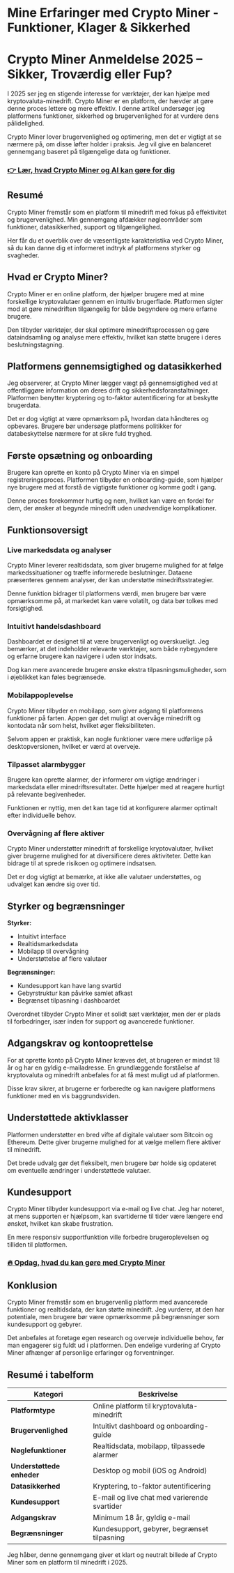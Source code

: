 # Mine Erfaringer med Crypto Miner - Funktioner, Klager & Sikkerhed
# Crypto Miner Anmeldelse 2025 – Sikker, Troværdig eller Fup?

 

I 2025 ser jeg en stigende interesse for værktøjer, der kan hjælpe med kryptovaluta-minedrift. Crypto Miner er en platform, der hævder at gøre denne proces lettere og mere effektiv. I denne artikel undersøger jeg platformens funktioner, sikkerhed og brugervenlighed for at vurdere dens pålidelighed.

Crypto Miner lover brugervenlighed og optimering, men det er vigtigt at se nærmere på, om disse løfter holder i praksis. Jeg vil give en balanceret gennemgang baseret på tilgængelige data og funktioner.

### [👉 Lær, hvad Crypto Miner og AI kan gøre for dig](https://tinyurl.com/28d69tb3)
## Resumé

Crypto Miner fremstår som en platform til minedrift med fokus på effektivitet og brugervenlighed. Min gennemgang afdækker nøgleområder som funktioner, datasikkerhed, support og tilgængelighed.

Her får du et overblik over de væsentligste karakteristika ved Crypto Miner, så du kan danne dig et informeret indtryk af platformens styrker og svagheder.

## Hvad er Crypto Miner?

Crypto Miner er en online platform, der hjælper brugere med at mine forskellige kryptovalutaer gennem en intuitiv brugerflade. Platformen sigter mod at gøre minedriften tilgængelig for både begyndere og mere erfarne brugere.

Den tilbyder værktøjer, der skal optimere minedriftsprocessen og gøre dataindsamling og analyse mere effektiv, hvilket kan støtte brugere i deres beslutningstagning.

## Platformens gennemsigtighed og datasikkerhed

Jeg observerer, at Crypto Miner lægger vægt på gennemsigtighed ved at offentliggøre information om deres drift og sikkerhedsforanstaltninger. Platformen benytter kryptering og to-faktor autentificering for at beskytte brugerdata.

Det er dog vigtigt at være opmærksom på, hvordan data håndteres og opbevares. Brugere bør undersøge platformens politikker for databeskyttelse nærmere for at sikre fuld tryghed.

## Første opsætning og onboarding

Brugere kan oprette en konto på Crypto Miner via en simpel registreringsproces. Platformen tilbyder en onboarding-guide, som hjælper nye brugere med at forstå de vigtigste funktioner og komme godt i gang.

Denne proces forekommer hurtig og nem, hvilket kan være en fordel for dem, der ønsker at begynde minedrift uden unødvendige komplikationer.

## Funktionsoversigt

### Live markedsdata og analyser

Crypto Miner leverer realtidsdata, som giver brugerne mulighed for at følge markedssituationer og træffe informerede beslutninger. Dataene præsenteres gennem analyser, der kan understøtte minedriftsstrategier.

Denne funktion bidrager til platformens værdi, men brugere bør være opmærksomme på, at markedet kan være volatilt, og data bør tolkes med forsigtighed.

### Intuitivt handelsdashboard

Dashboardet er designet til at være brugervenligt og overskueligt. Jeg bemærker, at det indeholder relevante værktøjer, som både nybegyndere og erfarne brugere kan navigere i uden stor indsats.

Dog kan mere avancerede brugere ønske ekstra tilpasningsmuligheder, som i øjeblikket kan føles begrænsede.

### Mobilappoplevelse

Crypto Miner tilbyder en mobilapp, som giver adgang til platformens funktioner på farten. Appen gør det muligt at overvåge minedrift og kontodata når som helst, hvilket øger fleksibiliteten.

Selvom appen er praktisk, kan nogle funktioner være mere udførlige på desktopversionen, hvilket er værd at overveje.

### Tilpasset alarmbygger

Brugere kan oprette alarmer, der informerer om vigtige ændringer i markedsdata eller minedriftsresultater. Dette hjælper med at reagere hurtigt på relevante begivenheder.

Funktionen er nyttig, men det kan tage tid at konfigurere alarmer optimalt efter individuelle behov.

### Overvågning af flere aktiver

Crypto Miner understøtter minedrift af forskellige kryptovalutaer, hvilket giver brugerne mulighed for at diversificere deres aktiviteter. Dette kan bidrage til at sprede risikoen og optimere indsatsen.

Det er dog vigtigt at bemærke, at ikke alle valutaer understøttes, og udvalget kan ændre sig over tid.

## Styrker og begrænsninger

**Styrker:**
- Intuitivt interface
- Realtidsmarkedsdata
- Mobilapp til overvågning
- Understøttelse af flere valutaer

**Begrænsninger:**
- Kundesupport kan have lang svartid
- Gebyrstruktur kan påvirke samlet afkast
- Begrænset tilpasning i dashboardet

Overordnet tilbyder Crypto Miner et solidt sæt værktøjer, men der er plads til forbedringer, især inden for support og avancerede funktioner.

## Adgangskrav og kontooprettelse

For at oprette konto på Crypto Miner kræves det, at brugeren er mindst 18 år og har en gyldig e-mailadresse. En grundlæggende forståelse af kryptovaluta og minedrift anbefales for at få mest muligt ud af platformen.

Disse krav sikrer, at brugerne er forberedte og kan navigere platformens funktioner med en vis baggrundsviden.

## Understøttede aktivklasser

Platformen understøtter en bred vifte af digitale valutaer som Bitcoin og Ethereum. Dette giver brugerne mulighed for at vælge mellem flere aktiver til minedrift.

Det brede udvalg gør det fleksibelt, men brugere bør holde sig opdateret om eventuelle ændringer i understøttede valutaer.

## Kundesupport

Crypto Miner tilbyder kundesupport via e-mail og live chat. Jeg har noteret, at mens supporten er hjælpsom, kan svartiderne til tider være længere end ønsket, hvilket kan skabe frustration.

En mere responsiv supportfunktion ville forbedre brugeroplevelsen og tilliden til platformen.

### [🔥 Opdag, hvad du kan gøre med Crypto Miner](https://tinyurl.com/28d69tb3)
## Konklusion

Crypto Miner fremstår som en brugervenlig platform med avancerede funktioner og realtidsdata, der kan støtte minedrift. Jeg vurderer, at den har potentiale, men brugere bør være opmærksomme på begrænsninger som kundesupport og gebyrer.

Det anbefales at foretage egen research og overveje individuelle behov, før man engagerer sig fuldt ud i platformen. Den endelige vurdering af Crypto Miner afhænger af personlige erfaringer og forventninger.

## Resumé i tabelform

| Kategori               | Beskrivelse                                            |
|------------------------|-------------------------------------------------------|
| **Platformtype**       | Online platform til kryptovaluta-minedrift            |
| **Brugervenlighed**    | Intuitivt dashboard og onboarding-guide                |
| **Nøglefunktioner**    | Realtidsdata, mobilapp, tilpassede alarmer             |
| **Understøttede enheder** | Desktop og mobil (iOS og Android)                      |
| **Datasikkerhed**      | Kryptering, to-faktor autentificering                   |
| **Kundesupport**       | E-mail og live chat med varierende svartider           |
| **Adgangskrav**        | Minimum 18 år, gyldig e-mail                            |
| **Begrænsninger**      | Kundesupport, gebyrer, begrænset tilpasning             |

Jeg håber, denne gennemgang giver et klart og neutralt billede af Crypto Miner som en platform til minedrift i 2025.